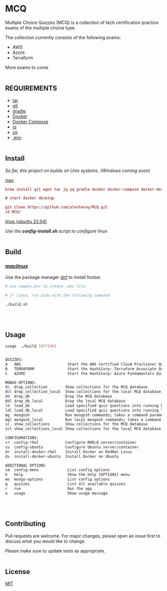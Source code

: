 # MCQ

Multiple Choice Quizzes (MCQ) is a collection of tech certification practice exams of the multiple choice type.

The collection currently consists of the following exams:
* AWS
* Azure
* Terraform

More exams to come
<br><br>
## REQUIREMENTS
- [tar][7]
- [git][6]
- [gradle][9]
- [Docker][1]
- [Docker Compose][2]
- [jq][3]
- [yq][4]
- [.env][8]
<br><br>
## Install
*So far, this project on builds on Unix systems. (Windows coming soon)*

<u>mac</u>
```mac
brew install git wget tar jq yq gradle docker docker-compose docker-desktop

# start docker desktop

git clone https://github.com/alesharay/MCQ.git
cd MCQ/
```

<u>linux (ubuntu 22.04)</u>

*Use the **config-install.sh** script to configure linux*
<br><br>
## Build
### <u>*maclinux*</u>
Use the package manager [dnf](https://fedoraproject.org/wiki/DNF) to install foobar.

```bash
# use sample.env to create .env file

# if linux, run sudo with the following command

./build.sh
```
<br><br>
## Usage

```bash
usage  ./build [OPTION]


QUIZZES:
A	AWS                     Start the AWS Certified Cloud Practioner Quiz
B	TERRAFORM               Start the HashiCorp: Terraform Associate Quiz
C	AZURE                   Start the HashiCorp: Azure Fundamentals Quiz

MONGO OPTIONS:
dc	drop_collection        Show collections for the MCQ database
dcl	drop_collection_local  Show collections for the local MCQ database
dd	drop_db                Drop the MCQ database
ddl	drop_db_local 	       Drop the local MCQ database
ld	load_db                Load specified quiz questions into running DB; takes a collection and db file located in the mongo-seed direction (e.g. COLLECTION=... DB_FILE=...)
ldl	load_db_local 	       Load specified quiz questions into running local DB; takes a collection and db file located in the mongo-seed direction (e.g. COLLECTION=... DB_FILE=...)
mg	mongosh                Run mongosh commands; takes a command parameter (e.g. COMMAND=... )
mgl	mongosh_local 	       Run local mongosh commands; takes a command parameter (e.g. COMMAND=... )
sc	show_collections       Show collections for the MCQ database
scl	show_collections_local Show collections for the local MCQ database

CONFIGURATIONS:
cr	config-rhel            Configure RHEL8 server/container
cu	config-ubuntu          Configure Ubuntu server/container
dr	install-docker-rhel    Install Docker on RedHat Linux
du	install-docker-ubuntu  Install Docker on Ubuntu

ADDITIONAL OPTIONS
cm	config-menu   	        List config options
h	help                    Show the help (OPTIONS) menu
mo 	mongo-options	        List config options
q	quizzes                 List all available quizzes
r	run                     Run the app
u	usage                   Show usage message
```
<br><br>
## Contributing
Pull requests are welcome. For major changes, please open an issue first to discuss what you would like to change.

Please make sure to update tests as appropriate.
<br><br>
## License
[MIT](https://choosealicense.com/licenses/mit/)














<!-- Links -->
[1]: https://docs.docker.com/engine/install/
[2]: https://docs.docker.com/compose/install/
[3]: https://stedolan.github.io/jq/
[4]: https://github.com/mikefarah/yq
[5]: https://github.com/kward/shunit2
[6]: https://git-scm.com
[7]: https://www.gnu.org/software/tar/
[8]: sample.env
[9]: https://gradle.org/